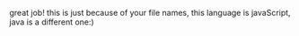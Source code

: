 great job! this is just because of your file names, this language is javaScript, java is a different one:)
